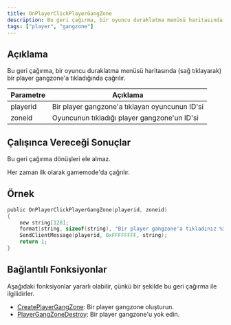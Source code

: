 ```yaml
---
title: OnPlayerClickPlayerGangZone
description: Bu geri çağırma, bir oyuncu duraklatma menüsü haritasında (sağ tıklayarak) bir player gangzone'a tıkladığında çağrılır.
tags: ["player", "gangzone"]
---
```


<VersionWarn version='omp v1.1.0.2612' />

## Açıklama

Bu geri çağırma, bir oyuncu duraklatma menüsü haritasında (sağ tıklayarak) bir player gangzone'a tıkladığında çağrılır.

| Parametre     | Açıklama                                                                          |
| -------- | ------------------------------------------------------------------------------------ |
| playerid | Bir player gangzone'a tıklayan oyuncunun ID'si                                  |
| zoneid   | Oyuncunun tıkladığı player gangzone'un ID'si                                     |

## Çalışınca Vereceği Sonuçlar

Bu geri çağırma dönüşleri ele almaz.

Her zaman ilk olarak gamemode'da çağrılır.

## Örnek

```c
public OnPlayerClickPlayerGangZone(playerid, zoneid)
{
    new string[128];
    format(string, sizeof(string), "Bir player gangzone'a tıkladınız %i", zoneid);
    SendClientMessage(playerid, 0xFFFFFFFF, string);
    return 1;
}
```

## Bağlantılı Fonksiyonlar

Aşağıdaki fonksiyonlar yararlı olabilir, çünkü bir şekilde bu geri çağırma ile ilgilidirler. 

- [CreatePlayerGangZone](../functions/CreatePlayerGangZone): Bir player gangzone oluşturun.
- [PlayerGangZoneDestroy](../functions/PlayerGangZoneDestroy): Bir player gangzone'u yok edin.
